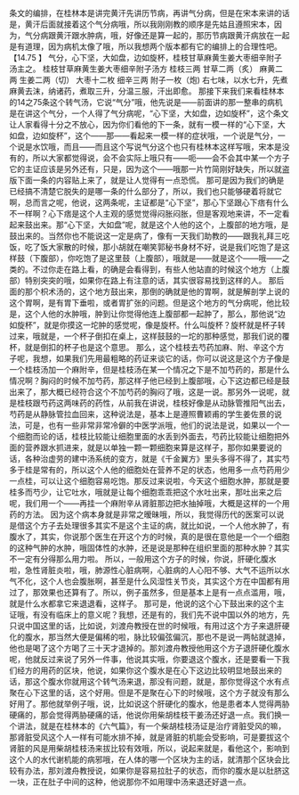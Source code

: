 条文的编排，在桂林本是讲完黄汗先讲历节病，再讲气分病，但是在宋本来讲的话是，黄汗后面就接着这个气分病哦，所以我刚刚教的顺序是先姑且遵照宋本，因为，气分病跟黄汗跟水肿病，哦，好像还是算一起的，那历节病跟黄汗病放在一起是有道理，因为病机太像了哦，所以我想两个版本都有它的编排上的合理性吧。
 
【14.75 】  气分，心下坚，大如盘，边如旋杯，桂枝甘草麻黄生姜大枣细辛附子汤主之。
桂枝甘草麻黄生姜大枣细辛附子汤方
桂枝三两    甘草二两（炙）   麻黄二两     生姜二两（切） 大枣十二枚     细辛三两    附子一枚（炮)
右七味，以水七升，先煮麻黄去沫，纳诸药，煮取三升，分温三服，汗出即愈。
那接下来我们来看桂林本的14之75条这个转气汤，它说“气分”哦，他先说是——前面讲的那一整串的病机是在讲这个气分，一个人得了气分病呢，“心下坚，大如盘，边如旋杯”，这个条文让人家看得十分之不放心，因为你们看他的下一条，就有一模一样的“心下坚，大如盘，边如旋杯”，这个——那——看起来一模一样的症状哦，一个说是气分，一个说是水饮哦，而且——而且这个写说气分这个也只有桂林本这样写哦，宋本是没有的，所以大家都觉得说，会不会实际上哦只有——呃——会不会其中某一个方子它的主证应该是另外还有，只是，因为这个——哦那一片竹简刚好缺失，所以就盗版下面一条的内容贴上来了，就是让人觉得有一点恐慌。
那可是因为我们的确是已经搞不清楚它脱失的是哪一条的什么部分了，所以，我们也只能够硬着将就它啊，总而言之呢，他说，这两条呢，主证都是“心下坚”，那心下坚跟心下痞有什么不一样啊？心下痞是这个人主观的感觉觉得闷胀闷胀，但是客观地来讲，不一定看起来鼓出来。那“心下坚，大如盘”呢，就是这个人他的这个，上腹部的地方哦，是鼓出来的。当然你也不能说这一定是病了，像有一天我们助教的——跟我礼拜三吃饭，吃了饭大家散的时候，那小胡就在嘲笑郭秘书身材不好，说是我们吃饱了是这样鼓（下腹部），你吃饱了是这里鼓（上腹部），哦就是——就是这个——哦——之类的。不过你走在路上看，的确是会看得到，有些人他站直的时候这个地方（上腹部）特别突突的哦，如果你在路上有注意的话，其实很容易找到这样的人。
那后面的那个枳术汤的，这个地方鼓出来，那倒的确就是他的胃啊，就是解剖学上说的这个胃啊，是有胃下垂啦，或者胃扩张的问题。但是这个地方的气分病呢，他比较是，这个人他的水肿哦，肿到让你觉得他连上腹部都一起肿了，那么，那他说“边如旋杯”，就是你摸这一坨肿的感觉呢，像是旋杯。什么叫旋杯？旋杯就是杯子转过来，哦就是，一个杯子倒扣在桌上，这样鼓鼓的一坨的那种感觉，那我们说的覆杯，就是倒扣的杯子也是这个意思。
那么，这个桂枝去芍药加麻、附、辛这个方子呢，我想，如果我们先用最粗略的药证来谈它的话，你可以说这是这个方子像是一个桂枝汤加一个麻附辛，但是桂枝汤在某一个情况之下是不加芍药的，那是什么情况啊？胸闷的时候不加芍药，那这样子他已经到上腹部哦，心下这边都已经是鼓出来了，那大概已经符合这个不加芍药的胸闷了哦，这是一说。那另外一说呢，就是桂枝跟芍药这两味药的药性，从前我在讲说，桂枝好像是从动脉管推阳气出去，芍药是从静脉管拉血回来，这种说法是，基本上是遵照曹颖甫的学生姜佐景的说法，可是，也有一些非常非常冷僻的中医学派哦，他们的说法是说，如果以一个一个细胞而论的话，桂枝比较能让细胞里面的水丢到外面去，芍药比较能让细胞把外面的营养跟水抓进来，就是以单独一颗一颗细胞来算是这样子，那你如果要说的话，各种治虚劳的建中汤系统的变方，就是《千金翼方》里头多得不得了，其实芍多于桂是常有的，所以这个人他的细胞处在营养不足的状态，他用多一点芍药用少一点桂，可以让这个细胞容易吃饱。那反过来说啦，今天这个细胞水肿，那就是要桂多而芍少，让它吐水，哦就是让每个细胞乖乖把这个水吐出来，那吐出来之后呢，我们用一个——再挂一个麻附辛从肾脏那边把水抽掉哦，大概是这样的一个用药的方法。
因为这个病本身就是非常之暧昧哦，所以，我觉得历代的医案可以说是借这个方子去处理很多其实不是这个主证的病，就比如说，一个人他水肿了，有腹水了，其实，你说那个医生在开这个方的时候，真的是很在意他是一个一个细胞的这种气肿的水肿，哦固体性的水肿，还是说是那种在组织里面的那种水肿？其实不一定有分得那么用力啦。
所以，一般用这个方子的时候，你说，肝硬化腹水啦，急性肾脏炎啦，哦，肺源性心脏病啊，心脏病的人心阳不够、大气不运所以水气不化，这个人也会腹胀啊，甚至是什么风湿性关节炎，其实这个方在中国都有用过了，那效果也还算有了。所以，例子虽然多，但是基本上是有一点点滥用，哦，就是什么水都拿它来退退看，这样子。
那可是，他说的这个心下鼓出来的这个主证哦，有没有临床上的意义呢？我想，还是有的，我们先不说中国以外的地方，先只说中国这里的话，比如说，刘渡舟教授在世的时候哦，有用过这个方子来退肝硬化的腹水，那当然大便是偏稀的啦，脉比较偏弦偏沉，那也不是说一两帖就退掉，他也是喝了这个方喝了三十天才退掉的。那刘渡舟教授他用这个方子退肝硬化腹水呢，他就反过来说了另外一件事，他说其实哦，你要退这个腹水，还是要看一下我们经方的用药的区块，他说，如果你这个腹水是在心下这边比较明显地鼓出来的话，那这个腹水你就用这个转气汤来退，那没有问题，就是，那你觉得这个水有点聚在心下这里的话，这个好用。但是不是聚在心下的时候哦，这个方子就没有那么好用了。那他就举例子哦，说，比如说这个肝硬化的腹水，他是患者本人觉得两胁硬痛的，那会觉得两胁硬痛的话，他说你用柴胡桂枝干姜汤还好退一点。我们换一个讲法，就是在桂林本的《六气篇》，有一个柴胡桂枝汤证是治疗肾脏受风的嘛，那肾脏受风这个人一样有可能水排不掉，就是肾脏的机能会受影响，可是要拔这个肾脏的风是用柴胡桂枝汤来拔比较有效哦，所以，说起来就是，看他这个，影响到这个人的水代谢机能的病邪哦，在人体的哪一个区块为主的话，就清那个区块会比较有办法，那刘渡舟教授说，如果你是容易拉肚子的状态，而你的腹水是以肚脐这一块，正在肚子中间的这种，他说那你不如用理中汤来退还好退一点。
